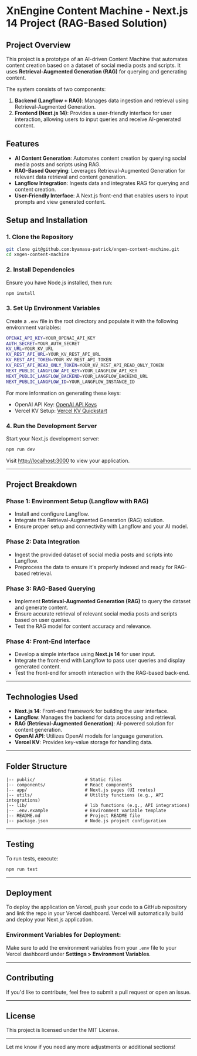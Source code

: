 # XnEngine Content Machine - Next.js 14 Project (RAG-Based Solution)

## Project Overview

This project is a prototype of an AI-driven Content Machine that automates content creation based on a dataset of social media posts and scripts. It uses **Retrieval-Augmented Generation (RAG)** for querying and generating content.

The system consists of two components:

1. **Backend (Langflow + RAG)**: Manages data ingestion and retrieval using Retrieval-Augmented Generation.
2. **Frontend (Next.js 14)**: Provides a user-friendly interface for user interaction, allowing users to input queries and receive AI-generated content.

## Features

- **AI Content Generation**: Automates content creation by querying social media posts and scripts using RAG.
- **RAG-Based Querying**: Leverages Retrieval-Augmented Generation for relevant data retrieval and content generation.
- **Langflow Integration**: Ingests data and integrates RAG for querying and content creation.
- **User-Friendly Interface**: A Next.js front-end that enables users to input prompts and view generated content.

## Setup and Installation

### 1. **Clone the Repository**

```bash
git clone git@github.com:byamasu-patrick/xngen-content-machine.git
cd xngen-content-machine
```

### 2. **Install Dependencies**

Ensure you have Node.js installed, then run:

```bash
npm install
```

### 3. **Set Up Environment Variables**

Create a `.env` file in the root directory and populate it with the following environment variables:

```bash
OPENAI_API_KEY=YOUR_OPENAI_API_KEY
AUTH_SECRET=YOUR_AUTH_SECRET
KV_URL=YOUR_KV_URL
KV_REST_API_URL=YOUR_KV_REST_API_URL
KV_REST_API_TOKEN=YOUR_KV_REST_API_TOKEN
KV_REST_API_READ_ONLY_TOKEN=YOUR_KV_REST_API_READ_ONLY_TOKEN
NEXT_PUBLIC_LANGFLOW_API_KEY=YOUR_LANGFLOW_API_KEY
NEXT_PUBLIC_LANGFLOW_BACKEND=YOUR_LANGFLOW_BACKEND_URL
NEXT_PUBLIC_LANGFLOW_ID=YOUR_LANGFLOW_INSTANCE_ID
```

For more information on generating these keys:

- OpenAI API Key: [OpenAI API Keys](https://platform.openai.com/account/api-keys)
- Vercel KV Setup: [Vercel KV Quickstart](https://vercel.com/docs/storage/vercel-kv/quickstart)

### 4. **Run the Development Server**

Start your Next.js development server:

```bash
npm run dev
```

Visit [http://localhost:3000](http://localhost:3000) to view your application.

---

## Project Breakdown

### **Phase 1: Environment Setup (Langflow with RAG)**

- Install and configure Langflow.
- Integrate the Retrieval-Augmented Generation (RAG) solution.
- Ensure proper setup and connectivity with Langflow and your AI model.

### **Phase 2: Data Integration**

- Ingest the provided dataset of social media posts and scripts into Langflow.
- Preprocess the data to ensure it's properly indexed and ready for RAG-based retrieval.

### **Phase 3: RAG-Based Querying**

- Implement **Retrieval-Augmented Generation (RAG)** to query the dataset and generate content.
- Ensure accurate retrieval of relevant social media posts and scripts based on user queries.
- Test the RAG model for content accuracy and relevance.

### **Phase 4: Front-End Interface**

- Develop a simple interface using **Next.js 14** for user input.
- Integrate the front-end with Langflow to pass user queries and display generated content.
- Test the front-end for smooth interaction with the RAG-based back-end.

---

## Technologies Used

- **Next.js 14**: Front-end framework for building the user interface.
- **Langflow**: Manages the backend for data processing and retrieval.
- **RAG (Retrieval-Augmented Generation)**: AI-powered solution for content generation.
- **OpenAI API**: Utilizes OpenAI models for language generation.
- **Vercel KV**: Provides key-value storage for handling data.

---

## Folder Structure

```
|-- public/                   # Static files
|-- components/               # React components
|-- app/                      # Next.js pages (UI routes)
|-- utils/                    # Utility functions (e.g., API integrations)
|-- lib/                      # lib functions (e.g., API integrations)
|-- .env.example              # Environment variable template
|-- README.md                 # Project README file
|-- package.json              # Node.js project configuration
```

---

## Testing

To run tests, execute:

```bash
npm run test
```

---

## Deployment

To deploy the application on Vercel, push your code to a GitHub repository and link the repo in your Vercel dashboard. Vercel will automatically build and deploy your Next.js application.

### Environment Variables for Deployment:

Make sure to add the environment variables from your `.env` file to your Vercel dashboard under **Settings > Environment Variables**.

---

## Contributing

If you'd like to contribute, feel free to submit a pull request or open an issue.

---

## License

This project is licensed under the MIT License.

---

Let me know if you need any more adjustments or additional sections!
